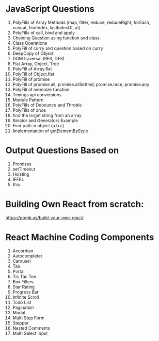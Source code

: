 # JavaScript Questions
1. PolyFills of Array Methods (map, filter, reduce, reduceRight, forEach, concat, findIndex, lastIndexOf, at)
2. PolyFills of call, bind and apply
3. Chaining Question using function and class.
4. Class Operations
5. PolyFill of curry and question based on curry
6. DeepCopy of Object
7. DOM traversal (BFS, DFS)
8. Flat Array, Object, Tree
9. PolyFill of Array.flat
10. PolyFill of Object.flat
11. PolyFill of promise
12. PolyFill of promise.all, promise.allSettled, promise.race, promise.any
13. PolyFill of memoize function
14. Timings api conversions
15. Module Pattern
16. PolyFills of Debounce and Throttle
17. PolyFills of once
18. find the larget string from an array
19. Iterator and Generators Example
20. Find path in object (a.b.c)
21. Implementation of getElementByStyle

# Output Questions Based on 

1. Promises
2. setTimeout
3. Hoisting
4. IFFEs
5. this

# Building Own React from scratch: 
https://pomb.us/build-your-own-react/

# React Machine Coding Components

1. Accordian
2. Autocompleter
3. Carousel
4. Tab
5. Portal
6. Tic Tac Toe
7. Box Fillers
8. Star Rating
9. Progress Bar
10. Infinite Scroll
11. Todo List
12. Pagination
13. Modal
14. Multi Step Form
15. Stepper
16. Nested Comments
17. Multi Select Input
